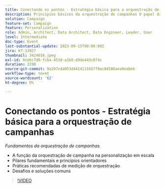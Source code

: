 ```yaml
---
title: Conectando os pontos - Estratégia básica para a orquestração de campanhas
description: Princípios básicos da orquestração de campanhas O papel da orquestração de campanhas dentro da personalização @ Scale Pilares básicos e princípios orientadores Medição da orquestração Práticas recomendadas Desafios e soluções comuns
solution: Campaign
feature-set: Campaign
feature: Personalization
role: Admin, Architect, Data Architect, Data Engineer, Leader, User
level: Intermediate
doc-type: Event
last-substantial-update: 2023-09-15T00:00:00Z
jira: KT-13927
thumbnail: 3424016.jpeg
exl-id: 0cebc7d8-fcba-453d-a160-d9de443c8f4c
duration: 2298
source-git-commit: 9a297cda953d4414131657f9ac84580aea0eabeb
workflow-type: tm+mt
source-wordcount: '62'
ht-degree: 0%

---
```


# Conectando os pontos - Estratégia básica para a orquestração de campanhas

*Fundamentos da orquestração de campanhas*

* A função da orquestração de campanha na personalização em escala
* Pilares fundamentais e princípios orientadores
* Práticas recomendadas de medição de orquestração
* Desafios e soluções comuns

>[!VIDEO](https://video.tv.adobe.com/v/3424016/?learn=on)
